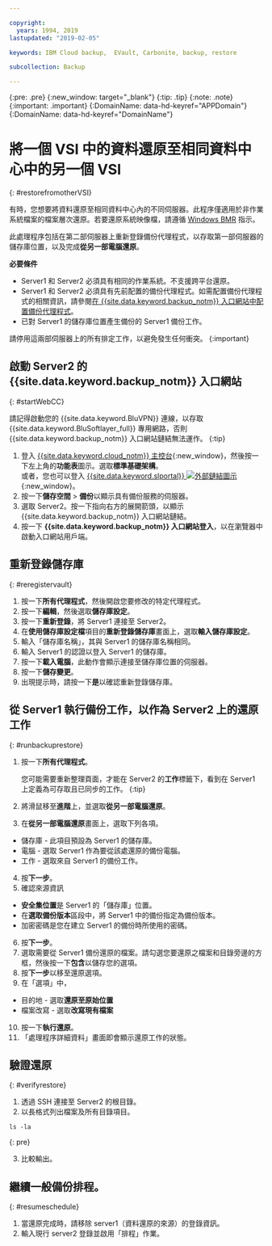 ```yaml
---

copyright:
  years: 1994, 2019
lastupdated: "2019-02-05"

keywords: IBM Cloud backup,  EVault, Carbonite, backup, restore

subcollection: Backup

---
```

{:pre: .pre}
{:new_window: target="_blank"}
{:tip: .tip}
{:note: .note}
{:important: .important}
{:DomainName: data-hd-keyref="APPDomain"}
{:DomainName: data-hd-keyref="DomainName"}

# 將一個 VSI 中的資料還原至相同資料中心中的另一個 VSI
{: #restorefromotherVSI}

有時，您想要將資料還原至相同資料中心內的不同伺服器。此程序僅適用於非作業系統檔案的檔案層次還原。若要還原系統映像檔，請遵循 [Windows BMR](/docs/infrastructure/Backup?topic=Backup-restoreBMR) 指示。

此處理程序包括在第二部伺服器上重新登錄備份代理程式，以存取第一部伺服器的儲存庫位置，以及完成**從另一部電腦還原**。

**必要條件**

- Server1 和 Server2 必須具有相同的作業系統。不支援跨平台還原。
- Server1 和 Server2 必須具有先前配置的備份代理程式。如需配置備份代理程式的相關資訊，請參閱[在 {{site.data.keyword.backup_notm}} 入口網站中配置備份代理程式](/docs/infrastructure/Backup?topic=Backup-getting-started#getting-started)。
- 已對 Server1 的儲存庫位置產生備份的 Server1 備份工作。

請停用這兩部伺服器上的所有排定工作，以避免發生任何衝突。
{:important}

## 啟動 Server2 的 {{site.data.keyword.backup_notm}} 入口網站
{: #startWebCC}

請記得啟動您的 {{site.data.keyword.BluVPN}} 連線，以存取 {{site.data.keyword.BluSoftlayer_full}} 專用網路，否則 {{site.data.keyword.backup_notm}} 入口網站鏈結無法運作。
{:tip}

1. 登入 [{{site.data.keyword.cloud_notm}} 主控台](https://{DomainName}){:new_window}，然後按一下左上角的**功能表**圖示。選取**標準基礎架構**。<br/>
   或者，您也可以登入 [{{site.data.keyword.slportal}} ![外部鏈結圖示](../../icons/launch-glyph.svg "外部鏈結圖示")](https://control.softlayer.com/){:new_window}。
2. 按一下**儲存空間** > **備份**以顯示具有備份服務的伺服器。
3. 選取 Server2。按一下指向右方的展開箭頭，以顯示 {{site.data.keyword.backup_notm}} 入口網站鏈結。
4. 按一下 **{{site.data.keyword.backup_notm}} 入口網站登入**，以在瀏覽器中啟動入口網站用戶端。

## 重新登錄儲存庫
{: #reregistervault}

1. 按一下**所有代理程式**，然後開啟您要修改的特定代理程式。
2. 按一下**編輯**，然後選取**儲存庫設定**。
3. 按一下**重新登錄**，將 Server1 連接至 Server2。
4. 在**使用儲存庫設定檔**項目的**重新登錄儲存庫**畫面上，選取**輸入儲存庫設定**。
5. 輸入「儲存庫名稱」，其與 Server1 的儲存庫名稱相同。
6. 輸入 Server1 的認證以登入 Server1 的儲存庫。
7. 按一下**載入電腦**，此動作會顯示連接至儲存庫位置的伺服器。
8. 按一下**儲存變更**。
9. 出現提示時，請按一下**是**以確認重新登錄儲存庫。

## 從 Server1 執行備份工作，以作為 Server2 上的還原工作
{: #runbackuprestore}

1. 按一下**所有代理程式**。

   您可能需要重新整理頁面，才能在 Server2 的**工作**標籤下，看到在 Server1 上定義為可存取且已同步的工作。
   {:tip}
2. 將滑鼠移至**進階**上，並選取**從另一部電腦還原**。
3. 在**從另一部電腦還原**畫面上，選取下列各項。
  - 儲存庫 - 此項目預設為 Server1 的儲存庫。
  - 電腦 - 選取 Server1 作為要從該處還原的備份電腦。
  - 工作 - 選取來自 Server1 的備份工作。
4. 按**下一步**。
5. 確認來源資訊
  - **安全集位置**是 Server1 的「儲存庫」位置。
  - 在**選取備份版本**區段中，將 Server1 中的備份指定為備份版本。
  - 加密密碼是您在建立 Server1 的備份時所使用的密碼。
6. 按**下一步**。
7. 選取需要從 Server1 備份還原的檔案。請勾選您要還原之檔案和目錄旁邊的方框，然後按一下**包含**以儲存您的選項。
8. 按**下一步**以移至還原選項。
9. 在「選項」中，
  - 目的地 - 選取**還原至原始位置**
  - 檔案改寫 - 選取**改寫現有檔案**
10. 按一下**執行還原**。
11. 「處理程序詳細資料」畫面即會顯示還原工作的狀態。


## 驗證還原
{: #verifyrestore}

1. 透過 SSH 連接至 Server2 的根目錄。
2. 以長格式列出檔案及所有目錄項目。
  ```
  ls -la
  ```
  {: pre}

3. 比較輸出。

## 繼續一般備份排程。
{: #resumeschedule}

1. 當還原完成時，請移除 server1（資料還原的來源）的登錄資訊。
2. 輸入現行 server2 登錄並啟用「排程」作業。
